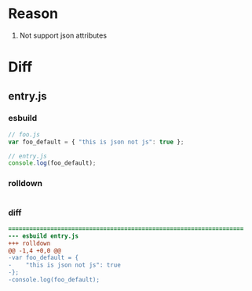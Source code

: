 # Reason
1. Not support json attributes
# Diff
## entry.js
### esbuild
```js
// foo.js
var foo_default = { "this is json not js": true };

// entry.js
console.log(foo_default);
```
### rolldown
```js

```
### diff
```diff
===================================================================
--- esbuild	entry.js
+++ rolldown	
@@ -1,4 +0,0 @@
-var foo_default = {
-    "this is json not js": true
-};
-console.log(foo_default);

```

